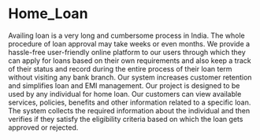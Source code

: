 # Home_Loan
Availing loan is a very long and cumbersome process in India. The whole procedure of loan approval may take weeks or even months.  We provide a hassle-free user-friendly online platform to our users through which they can apply for loans based on their own requirements and also keep a track of their status and record during the entire process of their loan term without visiting any bank branch.  Our system increases customer retention and simplifies loan and EMI management. Our project is designed to be used by any individual for home loan. Our customers can view available services, policies, benefits and other information related to a specific loan.  The system collects the required information about the individual and then verifies if they satisfy the eligibility criteria based on which the loan gets approved or rejected. 
